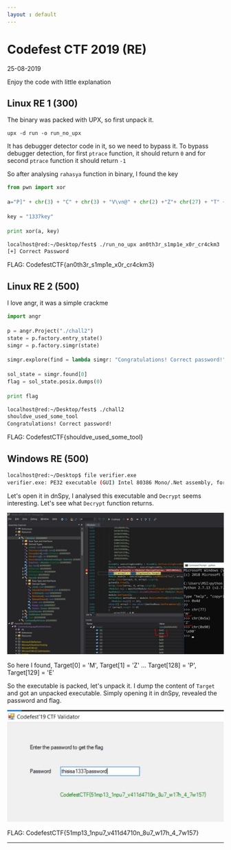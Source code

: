 ```yaml
---
layout : default
---
```


# Codefest CTF 2019 (RE)
25-08-2019

Enjoy the code with little explanation

## Linux RE 1 (300)

The binary was packed with UPX, so first unpack it.

```
upx -d run -o run_no_upx
```

It has debugger detector code in it, so we need to bypass it. To bypass debugger detection, for first ```ptrace``` function, it should return ```0``` and for second ```ptrace``` function it should return ```-1```

So after analysing ```rahasya``` function in binary, I found the key 


```py
from pwn import xor

a="P]" + chr(3) + "C" + chr(3) + "V\vn@" + chr(2) +"Z"+ chr(27) + "T" + chr(28)+ "nK" + chr(3) + "E4" + chr(6) +"\v" + chr(5) + "PXZX"

key = "1337key"

print xor(a, key)
```

```sh
localhost@red:~/Desktop/fest$ ./run_no_upx an0th3r_s1mp1e_x0r_cr4ckm3
[+] Correct Password
```

FLAG: CodefestCTF{an0th3r_s1mp1e_x0r_cr4ckm3}

## Linux RE 2 (500)

I love angr, it was a simple crackme

```py
import angr

p = angr.Project("./chall2")
state = p.factory.entry_state()
simgr = p.factory.simgr(state)

simgr.explore(find = lambda simgr: "Congratulations! Correct password!" in simgr.posix.dumps(1), avoid = lambda simgr: "Sorry! Wrong password!" in simgr.posix.dumps(1))

sol_state = simgr.found[0]
flag = sol_state.posix.dumps(0)

print flag
```

```sh
localhost@red:~/Desktop/fest$ ./chall2
shouldve_used_some_tool
Congratulations! Correct password!
```

FLAG: CodefestCTF{shouldve_used_some_tool}

## Windows RE (500)

```sh
localhost@red:~/Desktop$ file verifier.exe 
verifier.exe: PE32 executable (GUI) Intel 80386 Mono/.Net assembly, for MS Windows
```

Let's open it in dnSpy, I analysed this executable and ```Decrypt``` seems interesting. Let's see what ```Decrypt``` function returns.

![Image not found](https://raw.githubusercontent.com/r0hanSH/r0hanSH.github.io/master/images/codefest/1.JPG)

So here I found, Target[0] = 'M', Target[1] = 'Z' ... Target[128] = 'P', Target[129] = 'E'

So the executable is packed, let's unpack it. I dump the content of ```Target``` and got an unpacked executable. Simply opening it in dnSpy, revealed the password and flag.

![Image not found](https://raw.githubusercontent.com/r0hanSH/r0hanSH.github.io/master/images/codefest/2.JPG)

FLAG: CodefestCTF{51mp13_1npu7_v411d4710n_8u7_w17h_4_7w157}

---

